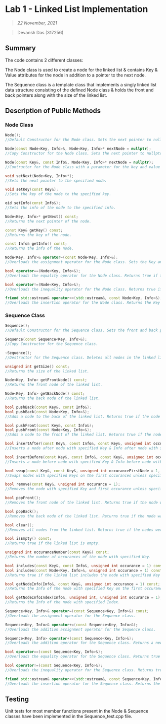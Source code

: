 # Lab 1 - Linked List Implementation

> *22 November, 2021*

> Devansh Das (317256)

## Summary

The code contains 2 different classes:

The Node class is used to create a node for the linked list & contains Key & Value attributes for the node in addition to a pointer to the next node.

The Sequence class is a template class that implements a singly linked list data structure consisting of the defined Node class & holds the front and back pointers along with the size of the linked list.

## Description of Public Methods

### Node Class

``` c++
Node();
//Default Constructor for the Node class. Sets the next pointer to nullptr.
```

``` c++
Node(const Node<Key, Info>&, Node<Key, Info>* nextNode = nullptr);
//Copy Constructor for the Node class. Sets the next pointer to nullptr unless specified.
```

``` c++
Node(const Key&, const Info&, Node<Key, Info>* nextNode = nullptr);
//Contructor for the Node class with a parameter for the key and value of the node. Sets the next pointer to nullptr unless specified.
```

``` c++
void setNext(Node<Key, Info>*);
//Sets the next pointer to the specified node.
```

``` c++
void setKey(const Key&);
//Sets the key of the node to the specified key.
```

``` c++
oid setInfo(const Info&);
//Sets the info of the node to the specified info.
```

``` c++
Node<Key, Info>* getNext() const;
//Returns the next pointer of the node.
```

``` c++
const Key& getKey() const;
//Returns the key of the node.
```

``` c++
const Info& getInfo() const;
//Returns the info of the node.
```

``` c++
Node<Key, Info>& operator=(const Node<Key, Info>&);
//Overloads the assignment operator for the Node class. Sets the Key and Info of the node to the specified node & sets the next pointer to nullptr.
```

``` c++
bool operator==(Node<Key, Info>&);
//Overloads the equality operator for the Node class. Returns true if the Key and Info of the node are equal to the specified node.
```

``` c++
bool operator!=(Node<Key, Info>&);
//Overloads the inequality operator for the Node class. Returns true if the Key and Info of the node are not equal to the specified node.
```

``` c++
friend std::ostream& operator<<(std::ostream&, const Node<Key, Info>&);
//Overloads the insertion operator for the Node class. Returns the Key and Info of the node.
```

### Sequence Class

``` c++
Sequence();
//Default Constructor for the Sequence class. Sets the front and back pointers to nullptr & sets the size to 0.
```

``` c++
Sequence(const Sequence<Key, Info>&);
//Copy Constructor for the Sequence class.
```

``` c++
~Sequence();
//Destructor for the Sequence class. Deletes all nodes in the linked list.
```

``` c++
unsigned int getSize() const;
//Returns the size of the linked list.
```

``` c++
Node<Key, Info> getFrontNode() const;
//Returns the front node of the linked list.
```

``` c++
Node<Key, Info> getBackNode() const;
//Returns the back node of the linked list.
```

``` c++
bool pushBack(const Key&, const Info&);
bool pushBack(const Node<Key, Info>&);
//Adds a node to the back of the linked list. Returns true if the node was added successfully. The two overloads of the function are used to add a node with a specified key and info or with a specified node.
```

``` c++
bool pushFront(const Key&, const Info&);
bool pushFront(const Node<Key, Info>&);
//Adds a node to the front of the linked list. Returns true if the node was added successfully. The two overloads of the function are used to add a node with a specified key and info or with a specified node.
```

``` c++
bool insertAfter(const Key&, const Info&, const Key&, unsigned int occurance = 1);
//Inserts a node after node with specified Key & Info after node with specified Key and first occurance unless specified. Returns true if the node was added successfully.
```

``` c++
bool insertBefore(const Key&, const Info&, const Key&, unsigned int occurance = 1);
//Inserts a node before node with specified Key & Info before node with specified Key and first occurance unless specified. Returns true if the node was added successfully.
```

``` c++
bool swap(const Key&, const Key&, unsigned int occuranceFirstNode = 1, unsigned int occuranceSecondNode = 1);
//Swaps nodes with specified Keys on the first occurances unless specified. Returns true if the nodes were swapped successfully.
```

``` c++
bool remove(const Key&, unsigned int occurance = 1);
//Removes the node with specified Key and first occurance unless specified. Returns true if the node was removed successfully.
```

``` c++
bool popFront();
//Removes the front node of the linked list. Returns true if the node was removed successfully.
```

``` c++
bool popBack();
//Removes the back node of the linked list. Returns true if the node was removed successfully.
```

``` c++
bool clear();
//Removes all nodes from the linked list. Returns true if the nodes were removed successfully.
```

``` c++
bool isEmpty() const;
//Returns true if the linked list is empty.
```

``` c++
unsigned int occuranceNumber(const Key&) const;
//Returns the number of occurances of the node with specified Key.
```

``` c++
bool includes(const Key&, const Info&, unsigned int occurance = 1) const;
bool includes(const Node<Key, Info>&, unsigned int occurance = 1) const;
//Returns true if the linked list includes the node with specified Key and Info on the first occurance unless specified. The two overloads of the function are used to check if the linked list includes the node with specified Key and Info or with a specified node.
```

``` c++
bool getNodeInfo(Info&, const Key&, unsigned int occurance = 1) const;
//Returns the Info of the node with specified Key on the first occurance unless specified.
```

``` c++
bool getNodeInfoIndex(Info&, unsigned int, unsigned int occurance = 1);
//Returns the Info of the node with specified Index.
```

``` c++
Sequence<Key, Info>& operator=(const Sequence<Key, Info>&) const;
//Overloads the assignment operator for the Sequence class.
```

``` c++
Sequence<Key, Info>& operator+=(const Sequence<Key, Info>&);
//Overloads the addition assignment operator for the Sequence class.
```

``` c++
Sequence<Key, Info> operator+(const Sequence<Key, Info>&);
//Overloads the addition operator for the Sequence class. Returns a new Sequence with the nodes of the two sequences.
```

``` c++
bool operator==(const Sequence<Key, Info>&);
//Overloads the equality operator for the Sequence class. Returns true if the Key and Info of all the nodes are equal & in the same order.
```

``` c++
bool operator!=(const Sequence<Key, Info>&);
//Overloads the inequality operator for the Sequence class. Returns true if the Key and Info of all the nodes are not equal or not in the same order.
```

``` c++
friend std::ostream& operator<<(std::ostream&, const Sequence<Key, Info>&);
//Overloads the insertion operator for the Sequence class. Returns the Key and Info of all the nodes.
```

## Testing

Unit tests for most member functions present in the Node & Sequence classes have been implemented in the Sequence_test.cpp file.
